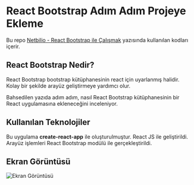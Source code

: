 # React Bootstrap Adım Adım Projeye Ekleme

Bu repo [Netbilio - React Bootstrap ile Çalışmak](https://netbilio.com/react-bootstrap-ile-calismak/) yazısında kullanılan kodları içerir.

## React Bootstrap Nedir?

React Bootstrap bootstrap kütüphanesinin react için uyarlanmış halidir. Kolay bir şekilde arayüz geliştirmeye yardımcı olur.

Bahsedilen yazıda adım adım, nasıl React Bootstrap kütüphanesinin bir React uygulamasına ekleneceğini inceleniyor.

## Kullanılan Teknolojiler

Bu uygulama **create-react-app** ile oluşturulmuştur. React JS ile geliştirildi. Arayüz işlemleri React Bootstrap modülü ile gerçekleştirildi.

## Ekran Görüntüsü

![Ekran Görüntüsü](react-bootstrap-ekran-goruntusu.gif)
